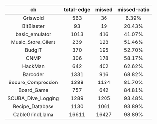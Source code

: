 |          cb       | total-edge | missed | missed-ratio |
|:-----------------:|:----------:|:------:|:------------:|	
|Griswold           |563	     | 36	   | 6.39%       |
|BitBlaster         |93          | 19	   | 20.43%      |
|basic_emulator     |1013	     | 416	   | 41.07%      |
|Music_Store_Client |239	     | 123     | 51.46%      |
|BudgIT	            |370	     | 195     | 52.70%      |
|CNMP               |	306	     |178	   |58.17%       |
|HackMan	|642	|402|	62.62%|
|Barcoder	        |1331	     | 916	   | 68.82%      |
|Secure_Compression |1388        | 1134    | 81.70%      |
|Board_Game	        |757	     | 642     | 84.81%      |
|SCUBA_Dive_Logging	|1289	     |1205	   |93.48%       |
|Recipe_Database	|1130	     | 1061	   | 93.89%      |
|CableGrindLlama	|16611	     | 16427   | 98.89%      |